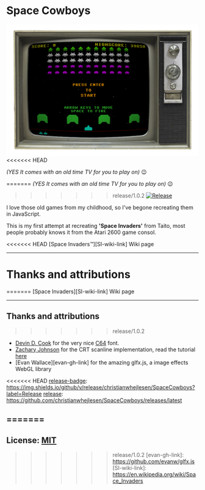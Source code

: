 <!-- @format -->

# Space Cowboys

![Space Cowboys](assets/screen.PNG)
<<<<<<< HEAD

*(YES It comes with an old time TV for you to play on)*
😉

=======
*(YES It comes with an old time TV for you to play on)*
😉

>>>>>>> release/1.0.2
[![Release][release-badge]][release]

I love those old games from my childhood, so I've begone recreating them in JavaScript.

This is my first attempt at recreating **'Space Invaders'** from Taito, most people probably knows it from the Atari 2600 game consol.

<<<<<<< HEAD
[Space Invaders&trade;][SI-wiki-link] Wiki page

---

# Thanks and attributions
=======
[Space Invaders][SI-wiki-link] Wiki page

---

## Thanks and attributions
>>>>>>> release/1.0.2

* [Devin D. Cook][devin-web-link] for the very nice [C64][devin-attr-link] font.
* [Zachary Johnson][zachary-web-link] for the CRT scanline implementation, read the tutorial [here][zachary-attr-link]
* [Evan Wallace][evan-gh-link] for the amazing glfx.js, a image effects WebGL library

<<<<<<< HEAD
[release-badge]: https://img.shields.io/github/v/release/christianwhejlesen/SpaceCowboys?label=Release
[release]: https://github.com/christianwhejlesen/SpaceCowboys/releases/latest

[devin-web-link]: http://www.DevinCook.com
[devin-attr-link]: https://blogfonts.com/commodore-64-2.font

[zachary-web-link]: https://www.zachstronaut.com/
[zachary-attr-link]: https://www.zachstronaut.com/posts/2012/08/17/webgl-fake-crt-html5.html

=======
---

## License: [MIT][license-link]

[release-badge]: https://img.shields.io/github/v/release/christianwhejlesen/SpaceCowboys?label=Release
[release]: https://github.com/christianwhejlesen/SpaceCowboys/releases/latest
[license-link]: https://cwh.mit-license.org

[devin-web-link]: http://www.DevinCook.com
[devin-attr-link]: https://blogfonts.com/commodore-64-2.font

[zachary-web-link]: https://www.zachstronaut.com/
[zachary-attr-link]: https://www.zachstronaut.com/posts/2012/08/17/webgl-fake-crt-html5.html

>>>>>>> release/1.0.2
[evan-gh-link]: https://github.com/evanw/glfx.js
[SI-wiki-link]: https://en.wikipedia.org/wiki/Space_Invaders
